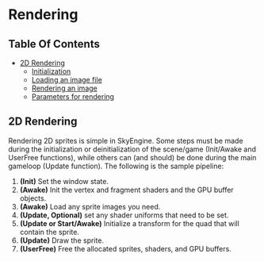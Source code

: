 # Rendering

## Table Of Contents
- [2D Rendering](#2d-rendering)
    - [Initialization](#initialization)
    - [Loading an image file](#loading-an-image-file)
    - [Rendering an image](#rendering-an-image)
    - [Parameters for rendering](#parameters-for-rendering)

## 2D Rendering

Rendering 2D sprites is simple in SkyEngine. Some steps must be made during the initialization or deinitialization of the scene/game (Init/Awake and UserFree functions), while others can (and should) be done during the main gameloop (Update function). The following is the sample pipeline:

1. **(Init)** Set the window state.
2. **(Awake)** Init the vertex and fragment shaders and the GPU buffer objects.
3. **(Awake)** Load any sprite images you need.
4. **(Update, Optional)** set any shader uniforms that need to be set.
5. **(Update or Start/Awake)** Initialize a transform for the quad that will contain the sprite.
6. **(Update)** Draw the sprite.
7. **(UserFree)** Free the allocated sprites, shaders, and GPU buffers.